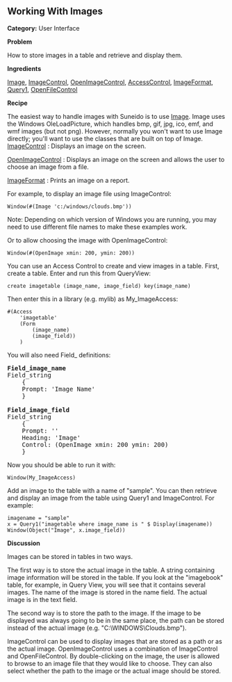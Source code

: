 ## Working With Images

**Category:** User Interface

**Problem**

How to store images in a table and retrieve and display them.

**Ingredients**

[Image](<../Language/Reference/Image.md>),
[ImageControl](<../User Interfaces/Reference/ImageControl.md>), 
[OpenImageControl](<../User Interfaces/Reference/OpenImageControl.md>), 
[AccessControl](<../User Interfaces/Reference/AccessControl.md>),
[ImageFormat](<../Reports/Reference/ImageFormat.md>),
[Query1](<../Database/Reference/Query1.md>),
[OpenFileControl](<../User Interfaces/Reference/OpenFileControl.md>)

**Recipe**

The easiest way to handle images with Suneido is to use [Image](<../Language/Reference/Image.md>). Image uses the Windows OleLoadPicture, which handles bmp, gif, jpg, ico, emf, and wmf images (but not png). However, normally you won't want to use Image directly; you'll want to use the classes that are built on top of Image.
[ImageControl](<../User Interfaces/Reference/ImageControl.md>)
: Displays an image on the screen.

[OpenImageControl](<../User Interfaces/Reference/OpenImageControl.md>)
: Displays an image on the screen and allows the user to choose an image from a file.

[ImageFormat](<../Reports/Reference/ImageFormat.md>)
: Prints an image on a report.

For example, to display an image file using ImageControl:

``` suneido
Window(#(Image 'c:/windows/clouds.bmp'))
```

Note: Depending on which version of Windows you are running, you may need to use different file names to make these examples work.

Or to allow choosing the image with OpenImageControl:

``` suneido
Window(#(OpenImage xmin: 200, ymin: 200))
```

You can use an Access Control to create and view images in a table. First, create a table. Enter and run this from QueryView:

``` suneido
create imagetable (image_name, image_field) key(image_name)
```

Then enter this in a library (e.g. mylib) as My_ImageAccess:

``` suneido
#(Access
    'imagetable'
    (Form
        (image_name)
        (image_field))
    )
```

You will also need Field_ definitions:
<pre>
<b>Field_image_name</b>
Field_string
    {
    Prompt: 'Image Name'
    }

<b>Field_image_field</b>
Field_string
    {
    Prompt: ''
    Heading: 'Image'
    Control: (OpenImage xmin: 200 ymin: 200)
    }
</pre>

Now you should be able to run it with:

``` suneido
Window(My_ImageAccess)
```

Add an image to the table with a name of "sample". You can then retrieve and display an image from the table using Query1 and ImageControl. For example:

``` suneido
imagename = "sample"
x = Query1("imagetable where image_name is " $ Display(imagename))
Window(Object("Image", x.image_field))
```

**Discussion**

Images can be stored in tables in two ways.

The first way is to store the actual image in the table.  A string containing image information will be stored in the table.  If you look at the "imagebook" table, for example, in Query View, you will see that it contains several images.  The name of the image is stored in the name field.  The actual image is in the text field.

The second way is to store the path to the image.  If the image to be displayed was always going to be in the same place, the path can be stored instead of the actual image (e.g. "C:\WINDOWS\Clouds.bmp").

ImageControl can be used to display images that are stored as a path or as the actual image.  OpenImageControl uses a combination of ImageControl and OpenFileControl.  By double-clicking on the image, the user is allowed to browse to an image file that they would like to choose.  They can also select whether the path to the image or the actual image should be stored.
